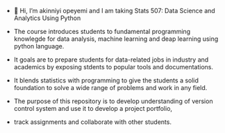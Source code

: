 - 👋 Hi, I’m akinniyi opeyemi and I am taking Stats 507: Data Science and Analytics Using Python
  
- The course introduces students to fundamental programming knowlegde for data analysis, machine learning and deap learning using python language.
- It goals are to prepare students for data-related jobs in industry and academics by exposing stdents to popular tools and documentations.
- It blends statistics with programming to give the students a solid foundation to solve a wide range of problems and work in any field.

- The purpose of this repository is to develop understanding of version control system and use it to develop a project portfolio,
- track assignments and collaborate with other students.
  
